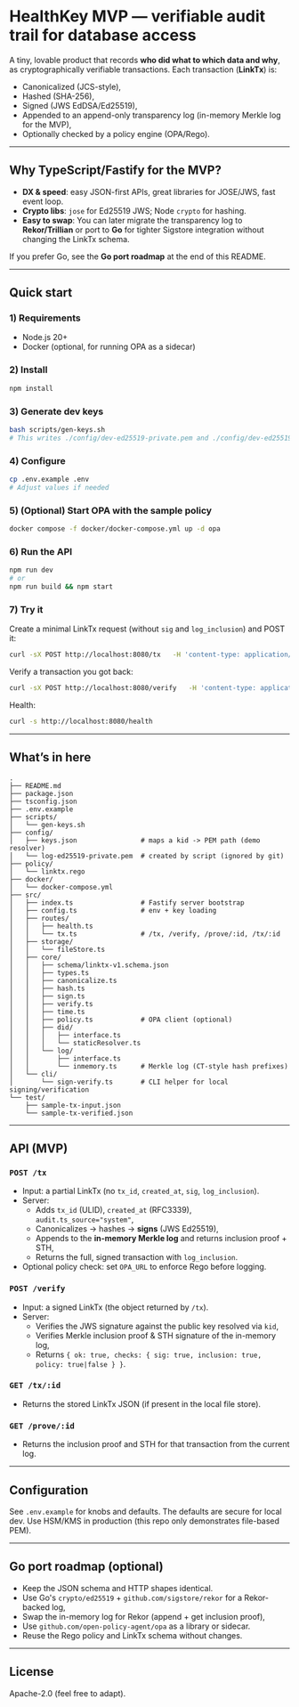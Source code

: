 # HealthKey MVP — verifiable audit trail for database access

A tiny, lovable product that records **who did what to which data and why**, as cryptographically verifiable transactions.
Each transaction (**LinkTx**) is:
- Canonicalized (JCS-style),
- Hashed (SHA-256),
- Signed (JWS EdDSA/Ed25519),
- Appended to an append-only transparency log (in-memory Merkle log for the MVP),
- Optionally checked by a policy engine (OPA/Rego).

---

## Why TypeScript/Fastify for the MVP?

- **DX & speed**: easy JSON-first APIs, great libraries for JOSE/JWS, fast event loop.
- **Crypto libs**: `jose` for Ed25519 JWS; Node `crypto` for hashing.
- **Easy to swap**: You can later migrate the transparency log to **Rekor/Trillian** or port to **Go** for tighter Sigstore integration without changing the LinkTx schema.

If you prefer Go, see the **Go port roadmap** at the end of this README.

---

## Quick start

### 1) Requirements
- Node.js 20+
- Docker (optional, for running OPA as a sidecar)

### 2) Install
```bash
npm install
```

### 3) Generate dev keys
```bash
bash scripts/gen-keys.sh
# This writes ./config/dev-ed25519-private.pem and ./config/dev-ed25519-public.pem
```

### 4) Configure
```bash
cp .env.example .env
# Adjust values if needed
```

### 5) (Optional) Start OPA with the sample policy
```bash
docker compose -f docker/docker-compose.yml up -d opa
```

### 6) Run the API
```bash
npm run dev
# or
npm run build && npm start
```

### 7) Try it

Create a minimal LinkTx request (without `sig` and `log_inclusion`) and POST it:

```bash
curl -sX POST http://localhost:8080/tx   -H 'content-type: application/json'   -d @test/sample-tx-input.json | jq .
```

Verify a transaction you got back:
```bash
curl -sX POST http://localhost:8080/verify   -H 'content-type: application/json'   -d @test/sample-tx-verified.json | jq .
```

Health:
```bash
curl -s http://localhost:8080/health
```

---

## What’s in here

```
.
├── README.md
├── package.json
├── tsconfig.json
├── .env.example
├── scripts/
│   └── gen-keys.sh
├── config/
│   ├── keys.json                # maps a kid -> PEM path (demo resolver)
│   └── log-ed25519-private.pem  # created by script (ignored by git)
├── policy/
│   └── linktx.rego
├── docker/
│   └── docker-compose.yml
├── src/
│   ├── index.ts                 # Fastify server bootstrap
│   ├── config.ts                # env + key loading
│   ├── routes/
│   │   ├── health.ts
│   │   └── tx.ts                # /tx, /verify, /prove/:id, /tx/:id
│   ├── storage/
│   │   └── fileStore.ts
│   ├── core/
│   │   ├── schema/linktx-v1.schema.json
│   │   ├── types.ts
│   │   ├── canonicalize.ts
│   │   ├── hash.ts
│   │   ├── sign.ts
│   │   ├── verify.ts
│   │   ├── time.ts
│   │   ├── policy.ts            # OPA client (optional)
│   │   ├── did/
│   │   │   ├── interface.ts
│   │   │   └── staticResolver.ts
│   │   └── log/
│   │       ├── interface.ts
│   │       └── inmemory.ts      # Merkle log (CT-style hash prefixes)
│   └── cli/
│       └── sign-verify.ts       # CLI helper for local signing/verification
└── test/
    ├── sample-tx-input.json
    └── sample-tx-verified.json
```

---

## API (MVP)

### `POST /tx`
- Input: a partial LinkTx (no `tx_id`, `created_at`, `sig`, `log_inclusion`).
- Server:
  - Adds `tx_id` (ULID), `created_at` (RFC3339), `audit.ts_source="system"`,
  - Canonicalizes → hashes → **signs** (JWS Ed25519),
  - Appends to the **in-memory Merkle log** and returns inclusion proof + STH,
  - Returns the full, signed transaction with `log_inclusion`.
- Optional policy check: set `OPA_URL` to enforce Rego before logging.

### `POST /verify`
- Input: a signed LinkTx (the object returned by `/tx`).
- Server:
  - Verifies the JWS signature against the public key resolved via `kid`,
  - Verifies Merkle inclusion proof & STH signature of the in-memory log,
  - Returns `{ ok: true, checks: { sig: true, inclusion: true, policy: true|false } }`.

### `GET /tx/:id`
- Returns the stored LinkTx JSON (if present in the local file store).

### `GET /prove/:id`
- Returns the inclusion proof and STH for that transaction from the current log.

---

## Configuration

See `.env.example` for knobs and defaults. The defaults are secure for local dev. Use HSM/KMS in production (this repo only demonstrates file-based PEM).

---

## Go port roadmap (optional)

- Keep the JSON schema and HTTP shapes identical.
- Use Go's `crypto/ed25519` + `github.com/sigstore/rekor` for a Rekor-backed log,
- Swap the in-memory log for Rekor (append + get inclusion proof),
- Use `github.com/open-policy-agent/opa` as a library or sidecar.
- Reuse the Rego policy and LinkTx schema without changes.

---

## License

Apache-2.0 (feel free to adapt).
